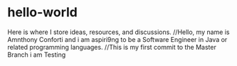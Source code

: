 # hello-world
Here is where I store ideas, resources, and discussions.
//Hello, my name is Amnthony Conforti and i am aspiri9ng to be a Software Engineer in Java or related programming languages.
//This is my first commit to the Master Branch i am Testing
